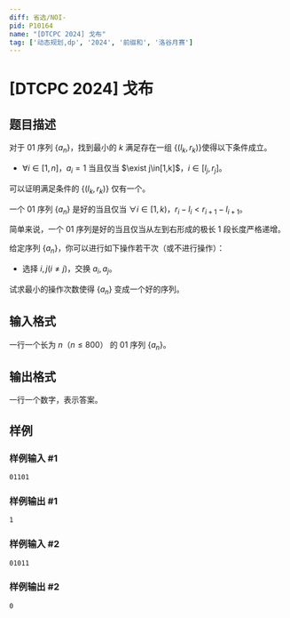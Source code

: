 ```yaml
---
diff: 省选/NOI-
pid: P10164
name: "[DTCPC 2024] 戈布"
tag: ['动态规划,dp', '2024', '前缀和', '洛谷月赛']
---
```

# [DTCPC 2024] 戈布
## 题目描述

对于 $01$ 序列 $\{a_n\}$，找到最小的 $k$ 满足存在一组 $\{(l_k,r_k)\}$使得以下条件成立。

- $\forall i\in[1,n]$，$a_i=1$ 当且仅当 $\exist  j\in[1,k]$，$i\in[l_j,r_j]$。

可以证明满足条件的 $\{(l_k,r_k)\}$ 仅有一个。

一个 $01$ 序列 $\{a_n\}$ 是好的当且仅当 $\forall i\in[1,k)$，$r_i-l_i<r_{i+1}-l_{i+1}$。

简单来说，一个 $01$ 序列是好的当且仅当从左到右形成的极长 $1$ 段长度严格递增。

给定序列 $\{a_n\}$，你可以进行如下操作若干次（或不进行操作）：

- 选择 $i,j$$(i\ne j)$，交换 $a_i,a_j$。

试求最小的操作次数使得 $\{a_n\}$ 变成一个好的序列。
## 输入格式

一行一个长为 $n$（$n\leq 800$） 的 $01$ 序列 $\{a_n\}$。
## 输出格式

一行一个数字，表示答案。
## 样例

### 样例输入 #1
```
01101
```
### 样例输出 #1
```
1
```
### 样例输入 #2
```
01011
```
### 样例输出 #2
```
0
```
